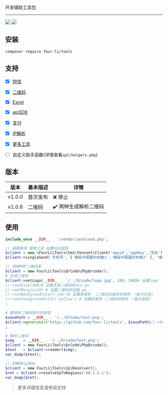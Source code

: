 开发辅助工具包
___

![](https://img.shields.io/badge/four_li'_tools-v.1.0-brightgreen.svg?style=social&logo=appveyor)
![](https://img.shields.io/badge/php-7.3-orange.svg)

## 安装
```bash
composer require four-li/tools
```

## 支持

- [x] [短信](/src/Document/sms.md) 
- [x] [二维码](/src/Document/qrcode.md)
- [x] [Excel](/src/Document/excel.md)
- [x] [apiSDK](/src/Document/sdk.md)
- [x] [支付](/src/Document/pay.md)
- [x] [IP解析](/src/Document/ip.md) 
- [x] [更多工具](/src/Document/utils.md)

- [ ] 自定义助手函数(详情查看`spl/helpers.php`) 

## 版本

版本 | 基本描述 |  详情 
-|-|-
v1.0.0 | 首次发布 | ❌ 停止 |
v1.0.6 | 二维码 | ✔️ 两种生成解析二维码 |


## 使用

```php
include_once __DIR__ . '/vendor/autoload.php';

// 根据需求 使用工具 如腾讯云短信
$client = new \FourLi\Tools\Sms\Tencent\Client('appid','appKey','签名');
$client->singleSend('手机号', ['模板中需要的参数1','模板中需要的参数2' ], '模板id1');

// 使用PHP二维码库
$client = new FourLi\Tools\QrCode\PhpQrcode();
# 生成二维码
$client->setLogo(__DIR__ . '/../Qrcode/logo.jpg', 100, 100)# 设置logo
//->setSize(300)# 设置生成二维码的大小 px
//->setMargin(10) # 设置二维码的边距 px
//->setBackgroudColor('red')# 设置背景色 （二维码后面的背景色 一般为白色）
//->setForegroundColor('yellow') # 设置前景色（二维码的颜色 一般为黑色）
;

# 要保存二维码图片的路径
$savePath = __DIR__ . '/../QrCode/test.png';
$client->generator('https://github.com/four-li/tools', $savePath)//->download('下载二维码名字.png') # 直接浏览器下载
;

# 解析二维码
$img    = __DIR__ . '/../Qrcode/test.png';
$client = new FourLi\Tools\QrCode\PhpQrcode();
$text   = $client->reader($img);
var_dump($text);

// 如解析ip地址
$client = new FourLi\Tools\Ip\Resolver();
$ret = $client->resolveIpToRegions('60.1.2.1');
var_dump($ret);
``` 

> 更多详细信息请参阅支持
